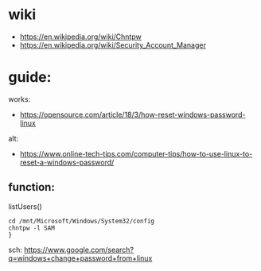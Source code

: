 # wiki
- https://en.wikipedia.org/wiki/Chntpw
- https://en.wikipedia.org/wiki/Security_Account_Manager

# guide:
works:
- https://opensource.com/article/18/3/how-reset-windows-password-linux


alt:
- https://www.online-tech-tips.com/computer-tips/how-to-use-linux-to-reset-a-windows-password/


## function:
listUsers()
```listUsers(){
cd /mnt/Microsoft/Windows/System32/config
chntpw -l SAM
}
```

sch: https://www.google.com/search?q=windows+change+password+from+linux
